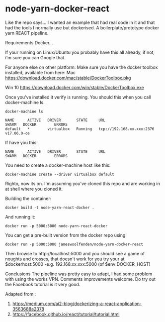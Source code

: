 # node-yarn-docker-react
Like the repo says... I wanted an example that had real code in it and that had the tools I normally use but dockerised. A boilerplate/prototype docker yarn REACT pipeline.

Requirements
Docker...

If your running on Linux/Ubuntu you probably have this all already, if not, i'm sure you can Google that.

For anyone else on other platform:
Make sure you have the docker toolbox installed, available from here:
Mac https://download.docker.com/mac/stable/DockerToolbox.pkg

Win 10
https://download.docker.com/win/stable/DockerToolbox.exe

Once you've installed it verify is running. You should this when you call docker-machine ls.

```
docker-machine ls

NAME      ACTIVE   DRIVER       STATE     URL                         SWARM   DOCKER        ERRORS
default   *        virtualbox   Running   tcp://192.168.xx.xxx:2376           v17.06.0-ce
```
If have you this:
```
NAME      ACTIVE   DRIVER       STATE     URL                         SWARM   DOCKER        ERRORS
```
You need to create a docker-machine host like this:
```
docker-machine create --driver virtualbox default
```

Righto, now its on. I'm assuming you've cloned this repo and are working in at shell where you cloned it.

Building the container:
```
docker build -t node-yarn-react-docker .
```
And running it:
```
docker run -p 5000:5000 node-yarn-react-docker
```
You can get a pre-built version from the docker repo using:

```
docker run -p 5000:5000 jameswoolfenden/node-yarn-docker-react
```

Then browse to http://localhost:5000 and you should see a game of noughts and crosses,
that doesn't work for you try your at $dockerhost:5000 -e.g. 192.168.xx.xxx:5000 (of $env:DOCKER_HOST)


Conclusions
The pipeline was pretty easy to adapt, I had some problem with using the works VPN.
Comments improvements welcome. Do try out the Facebook tutorial is it very good.

Adapted from :
1. https://medium.com/ai2-blog/dockerizing-a-react-application-3563688a2378
2. https://facebook.github.io/react/tutorial/tutorial.html
